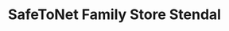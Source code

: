 ---
title: "SafeToNet Family Store Stendal"
url: /stendal/safetonet-family-store-stendal/
shop: Handy
---